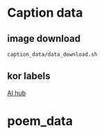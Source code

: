 # Caption data

## image download
```bash
caption_data/data_download.sh
```
## kor labels
[AI hub](https://aihub.or.kr/opendata/keti-data/recognition-visual/KETI-01-003)

# poem_data